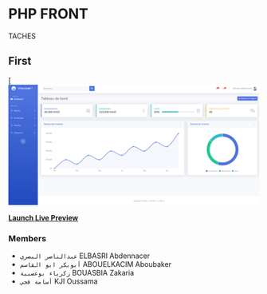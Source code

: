 # PHP FRONT

TACHES

## First

[![PHP-FRONT Preview](/img/prj.png)

**[Launch Live Preview](https://php-front.nacer.ma/)**

### Members

* `عبدالناصر البصري` ELBASRI Abdennacer
* `أبوبكر ابو القاسم` ABOUELKACIM Aboubaker
* `زكرياء بوعصبية` BOUASBIA Zakaria
* `أسامة قجي` KJI Oussama

